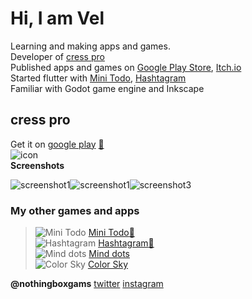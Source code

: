 # Hi, I am Vel

Learning and making apps and games.\
Developer of [cress pro](https://play.google.com/store/apps/details?id=com.emptybox.cresspro)\
Published apps and games on [Google Play Store](https://play.google.com/store/apps/developer?id=Nothing+Box+Games), [Itch.io](https://the-vjack.itch.io)\
Started flutter with [Mini Todo](https://play.google.com/store/apps/details?id=com.emptybox.minitodo), [Hashtagram](https://play.google.com/store/apps/details?id=com.emptybox.hastagram)\
Familiar with Godot game engine and Inkscape


## cress pro
Get it on [google play](https://play.google.com/store/apps/details?id=com.emptybox.cresspro)  [🔗](https://vel-jack.github.io/nothingbox/page/cresspro.html)\
 ![icon](https://play-lh.googleusercontent.com/_Kmk88ToYfuvs_7hb-LIjGgl5GOl3rMwIKxEjrs4JbKIgKa2VIEfYvM66EIijeiVzDQh=s50)\
 **Screenshots**

 ![screenshot1](https://play-lh.googleusercontent.com/ilIks1c-rw9Zq1MEK0MOpl00scMuxcEOoUQlzommXr9HTnT6urqiJOY0wwd8DbC5ZiAT=w200)![screenshot1](https://play-lh.googleusercontent.com/PkC7BUZINjMfmRNwOIZPDs1whrHmDpj3PKt-f_3tQT8ILt4nm-AHyG5pcrDzUbEXHnY=w200)![screenshot3](https://play-lh.googleusercontent.com/f-cDGdo9YuBLTeI8QrAO4gONqDCeHwvjLVHwGX59HyofWOtggZXkHix7Wh5wLBaNxQ=w200)

### My other games and apps
>![Mini Todo](https://play-lh.googleusercontent.com/KOeCXxZeh3cmsWDLlptkjp9iOxz3bevlGf7sz7W1cxEuPGluTE1ZbuLXY5AMQGS6lBRM=s30) [Mini Todo](https://play.google.com/store/apps/details?id=com.emptybox.minitodo)[🔗](https://vel-jack.github.io/nothingbox/page/minitodo.html)\
![Hashtagram](https://play-lh.googleusercontent.com/xbZkPyd3Nblz1snQ9a81M74-BRiXXapmDz0CQ1y4X7Kx40UtOmAi9w2uVlVDDmE5cA=s30) [Hashtagram](https://play.google.com/store/apps/details?id=com.emptybox.hastagram)[🔗](https://vel-jack.github.io/nothingbox/page/hashtagram.html)\
![Mind dots](https://img.itch.zone/aW1nLzE4MjE3NDUucG5n/32x32%23/BDlRnh.png) [Mind dots](https://the-vjack.itch.io/mind-dots)\
![Color Sky](https://img.itch.zone/aW1nLzIxNTI2NTIuanBn/32x32%23/QTRgMu.jpg) [Color Sky](https://the-vjack.itch.io/color-sky)

**@nothingboxgams** [twitter](https://www.twitter.com/nothingboxgames) [instagram](https://www.instagram.com/nothingboxgames/)

